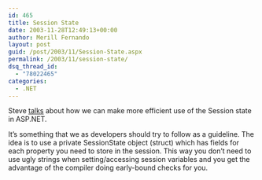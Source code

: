 ```yaml
---
id: 465
title: Session State
date: 2003-11-28T12:49:13+00:00
author: Merill Fernando
layout: post
guid: /post/2003/11/Session-State.aspx
permalink: /2003/11/session-state/
dsq_thread_id:
  - "78022465"
categories:
  - .NET
---
```

<body xmlns="http://www.w3.org/1999/xhtml">
    <div class="Section1">
        <p>
            Steve <a href="http://hyperthink.net/blog/PermaLink.aspx?guid=6d6c9a73-42a1-4fec-86a1-e0e58a410eb4">talks</a> about
            how we can make more efficient use of the Session state in ASP.NET.
        </p>
        <p>
            It&rsquo;s something that we as developers should try to follow as a guideline. The
            idea is to use a private <span class="SpellE">SessionState</span> object (<span class="SpellE">struct</span>)
            which has fields for each property you need to store in the session. This way you
            don&rsquo;t need to use ugly strings when setting/accessing session variables and
            you get the advantage of the compiler doing early-bound checks for you.
        </p>
    </div>
</body>